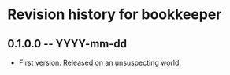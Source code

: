 # Revision history for bookkeeper

## 0.1.0.0  -- YYYY-mm-dd

* First version. Released on an unsuspecting world.
